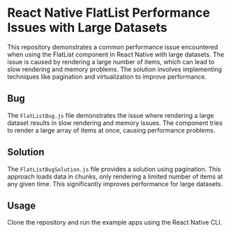 # React Native FlatList Performance Issues with Large Datasets

This repository demonstrates a common performance issue encountered when using the FlatList component in React Native with large datasets. The issue is caused by rendering a large number of items, which can lead to slow rendering and memory problems. The solution involves implementing techniques like pagination and virtualization to improve performance.

## Bug

The `FlatListBug.js` file demonstrates the issue where rendering a large dataset results in slow rendering and memory issues.  The component tries to render a large array of items at once, causing performance problems.

## Solution

The `FlatListBugSolution.js` file provides a solution using pagination.  This approach loads data in chunks, only rendering a limited number of items at any given time. This significantly improves performance for large datasets.

## Usage

Clone the repository and run the example apps using the React Native CLI.